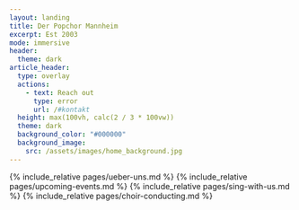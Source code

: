 ```yaml
---
layout: landing
title: Der Popchor Mannheim
excerpt: Est 2003
mode: immersive
header:
  theme: dark
article_header:
  type: overlay
  actions:
    - text: Reach out
      type: error
      url: /#kontakt
  height: max(100vh, calc(2 / 3 * 100vw))
  theme: dark
  background_color: "#000000"
  background_image:
    src: /assets/images/home_background.jpg
---
```


{% include_relative pages/ueber-uns.md %}
{% include_relative pages/upcoming-events.md %}
{% include_relative pages/sing-with-us.md %}
{% include_relative pages/choir-conducting.md %}